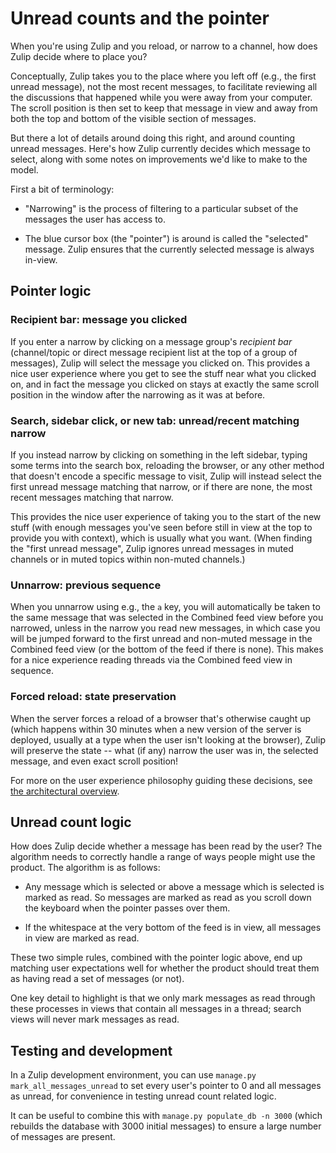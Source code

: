 # Unread counts and the pointer

When you're using Zulip and you reload, or narrow to a channel, how
does Zulip decide where to place you?

Conceptually, Zulip takes you to the place where you left off
(e.g., the first unread message), not the most recent messages, to
facilitate reviewing all the discussions that happened while you were
away from your computer. The scroll position is then set to keep that
message in view and away from both the top and bottom of the visible
section of messages.

But there a lot of details around doing this right, and around
counting unread messages. Here's how Zulip currently decides which
message to select, along with some notes on improvements we'd like to
make to the model.

First a bit of terminology:

- "Narrowing" is the process of filtering to a particular subset of
  the messages the user has access to.

- The blue cursor box (the "pointer") is around is called the
  "selected" message. Zulip ensures that the currently selected
  message is always in-view.

## Pointer logic

### Recipient bar: message you clicked

If you enter a narrow by clicking on a message group's _recipient bar_
(channel/topic or direct message recipient list at the top of a group
of messages), Zulip will select the message you clicked on. This
provides a nice user experience where you get to see the stuff near
what you clicked on, and in fact the message you clicked on stays at
exactly the same scroll position in the window after the narrowing as
it was at before.

### Search, sidebar click, or new tab: unread/recent matching narrow

If you instead narrow by clicking on something in the left sidebar,
typing some terms into the search box, reloading the browser, or any
other method that doesn't encode a specific message to visit, Zulip
will instead select the first unread message matching that narrow, or
if there are none, the most recent messages matching that narrow.

This provides the nice user experience of taking you to the start of
the new stuff (with enough messages you've seen before still in view
at the top to provide you with context), which is usually what you
want. (When finding the "first unread message", Zulip ignores unread
messages in muted channels or in muted topics within non-muted
channels.)

### Unnarrow: previous sequence

When you unnarrow using e.g., the `a` key, you will automatically be
taken to the same message that was selected in the Combined feed view before
you narrowed, unless in the narrow you read new messages, in which
case you will be jumped forward to the first unread and non-muted
message in the Combined feed view (or the bottom of the feed if there is
none). This makes for a nice experience reading threads via the Combined feed
view in sequence.

### Forced reload: state preservation

When the server forces a reload of a browser that's otherwise caught
up (which happens within 30 minutes when a new version of the server
is deployed, usually at a type when the user isn't looking at the
browser), Zulip will preserve the state -- what (if any) narrow the
user was in, the selected message, and even exact scroll position!

For more on the user experience philosophy guiding these decisions,
see [the architectural overview](../overview/architecture-overview.md).

## Unread count logic

How does Zulip decide whether a message has been read by the user?
The algorithm needs to correctly handle a range of ways people might
use the product. The algorithm is as follows:

- Any message which is selected or above a message which is selected
  is marked as read. So messages are marked as read as you scroll
  down the keyboard when the pointer passes over them.

- If the whitespace at the very bottom of the feed is in view, all
  messages in view are marked as read.

These two simple rules, combined with the pointer logic above, end up
matching user expectations well for whether the product should treat
them as having read a set of messages (or not).

One key detail to highlight is that we only mark messages as read
through these processes in views that contain all messages in a
thread; search views will never mark messages as read.

## Testing and development

In a Zulip development environment, you can use
`manage.py mark_all_messages_unread` to set every user's pointer to 0
and all messages as unread, for convenience in testing unread count
related logic.

It can be useful to combine this with `manage.py populate_db -n 3000`
(which rebuilds the database with 3000 initial messages) to ensure a
large number of messages are present.
